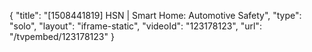 {
    "title": "[1508441819] HSN | Smart Home: Automotive Safety",
    "type": "solo",
    "layout": "iframe-static",
    "videoId": "123178123",
    "url": "\/tvpembed\/123178123"
}